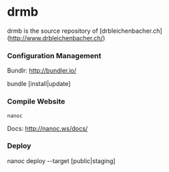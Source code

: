 drmb
====

drmb is the source repository of [drbleichenbacher.ch] (http://www.drbleichenbacher.ch/)


### Configuration Management

Bundlr: http://bundler.io/

  bundle [install|update]


### Compile Website

`nanoc`

Docs: http://nanoc.ws/docs/

### Deploy

  nanoc deploy --target [public|staging]
